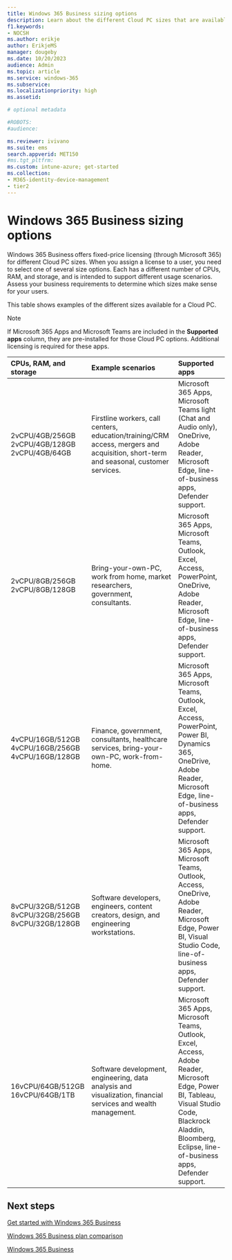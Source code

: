 ```yaml
---
title: Windows 365 Business sizing options
description: Learn about the different Cloud PC sizes that are available with Windows 365 Business.
f1.keywords:
- NOCSH
ms.author: erikje
author: ErikjeMS
manager: dougeby
ms.date: 10/20/2023
audience: Admin
ms.topic: article
ms.service: windows-365
ms.subservice:
ms.localizationpriority: high
ms.assetid: 

# optional metadata

#ROBOTS:
#audience:

ms.reviewer: ivivano
ms.suite: ems
search.appverid: MET150
#ms.tgt_pltfrm:
ms.custom: intune-azure; get-started
ms.collection:
- M365-identity-device-management
- tier2
---
```


# Windows 365 Business sizing options

Windows 365 Business offers fixed-price licensing (through Microsoft 365) for different Cloud PC sizes. When you assign a license to a user, you need to select one of several size options. Each has a different number of CPUs, RAM, and storage, and is intended to support different usage scenarios. Assess your business requirements to determine which sizes make sense for your users.

This table shows examples of the different sizes available for a Cloud PC.

> [!NOTE]
> If Microsoft 365 Apps and Microsoft Teams are included in the **Supported apps** column, they are pre-installed for those Cloud PC options.  Additional licensing is required for these apps.

|CPUs, RAM, and storage|Example scenarios|Supported apps|
|:-------------------------------------------------------------------------------|:----------------------------------|:----------------------------------|
|2vCPU/4GB/256GB<br/> 2vCPU/4GB/128GB<br/> 2vCPU/4GB/64GB | Firstline workers, call centers, education/training/CRM access, mergers and acquisition, short-term and seasonal, customer services. |Microsoft 365 Apps, Microsoft Teams light (Chat and Audio only), OneDrive, Adobe Reader, Microsoft Edge, line-of-business apps, Defender support.  |
|2vCPU/8GB/256GB<br/>2vCPU/8GB/128GB |Bring-your-own-PC, work from home, market researchers, government, consultants. |Microsoft 365 Apps, Microsoft Teams, Outlook, Excel, Access, PowerPoint, OneDrive, Adobe Reader, Microsoft Edge, line-of-business apps, Defender support.  |
|4vCPU/16GB/512GB<br/>4vCPU/16GB/256GB<br/> 4vCPU/16GB/128GB|Finance, government, consultants, healthcare services, bring-your-own-PC, work-from-home. |Microsoft 365 Apps, Microsoft Teams, Outlook, Excel, Access, PowerPoint, Power BI, Dynamics 365, OneDrive, Adobe Reader, Microsoft Edge, line-of-business apps, Defender support. |
|8vCPU/32GB/512GB<br/>8vCPU/32GB/256GB<br/>8vCPU/32GB/128GB |Software developers, engineers, content creators, design, and engineering workstations. |Microsoft 365 Apps, Microsoft Teams, Outlook, Access, OneDrive, Adobe Reader, Microsoft Edge, Power BI, Visual Studio Code, line-of-business apps, Defender support.  |
| 16vCPU/64GB/512GB<br>16vCPU/64GB/1TB | Software development, engineering, data analysis and visualization, financial services and wealth management. | Microsoft 365 Apps, Microsoft Teams, Outlook, Excel, Access, Adobe Reader, Microsoft Edge, Power BI, Tableau, Visual Studio Code, Blackrock Aladdin, Bloomberg, Eclipse, line-of-business apps, Defender support. |

## Next steps

[Get started with Windows 365 Business](get-started-windows-365-business.md)

[Windows 365 Business plan comparison](https://www.microsoft.com/windows-365/business/compare-plans-pricing)

[Windows 365 Business](https://www.microsoft.com/windows-365/business)
